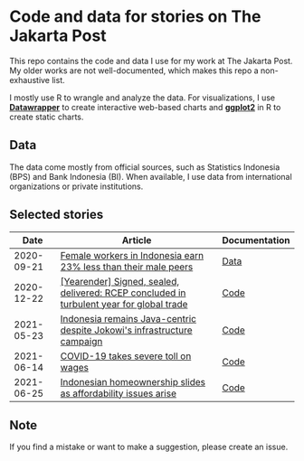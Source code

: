 # Code and data for stories on The Jakarta Post

This repo contains the code and data I use for my work at The Jakarta Post. My older works are not well-documented, which makes this repo a non-exhaustive list.

I mostly use R to wrangle and analyze the data. For visualizations, I use [**Datawrapper**](https://www.datawrapper.de/) to create interactive web-based charts and [**ggplot2**](https://ggplot2.tidyverse.org/) in R to create static charts.


## Data

The data come mostly from official sources, such as Statistics Indonesia (BPS) and Bank Indonesia (BI). When available, I use data from international organizations or private institutions.


## Selected stories

Date | Article | Documentation |  
------ | --------- | ------- |  
2020-09-21 | [Female workers in Indonesia earn 23% less than their male peers](https://www.thejakartapost.com/news/2020/09/20/female-workers-in-indonesia-earn-23-less-than-their-male-peers.html) | [Data](/20200921_pay-gap) |  
2020-12-22 | [[Yearender] Signed, sealed, delivered: RCEP concluded in turbulent year for global trade](https://www.thejakartapost.com/news/2020/12/22/yearender-signed-sealed-delivered-rcep-concluded-in-turbulent-year-for-global-trade.html) | [Code](/20201222_rcep-export) |  
2021-05-23 | [Indonesia remains Java-centric despite Jokowi's infrastructure campaign](https://www.thejakartapost.com/news/2021/05/23/indonesia-remains-java-centric-despite-jokowis-infrastructure-campaign.html) | [Code](/20210523_population-distribution) |  
2021-06-14 | [COVID-19 takes severe toll on wages](https://www.thejakartapost.com/news/2021/06/14/covid-19-takes-severe-toll-on-wages.html) | [Code](/20210614_wages) |  
2021-06-25 | [Indonesian homeownership slides as affordability issues arise](https://www.thejakartapost.com/news/2021/06/28/indonesian-homeownership-slides-as-affordability-issues-arise.html) | [Code](/20210623_housing) |  


## Note

If you find a mistake or want to make a suggestion, please create an issue.